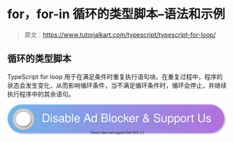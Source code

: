 # for，for-in 循环的类型脚本–语法和示例

> 原文：<https://www.tutorialkart.com/typescript/typescript-for-loop/>

## 循环的类型脚本

TypeScript for loop 用于在满足条件时重复执行语句块。在重复过程中，程序的状态会发生变化，从而影响循环条件，当不满足循环条件时，循环会停止，并继续执行程序中的其余语句。

[![](img/925da31b32d6bc3827932f6c8afb11bb.png)](https://www.tutorialkart.com/)